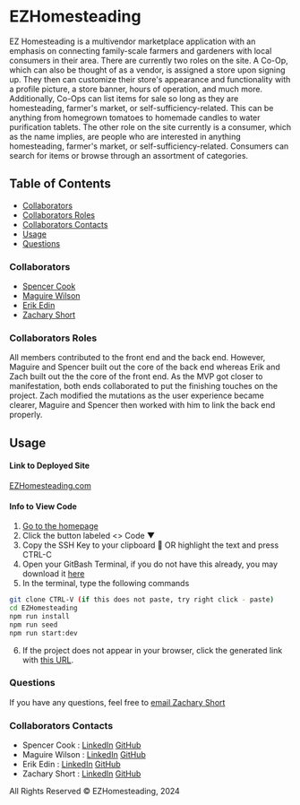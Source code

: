 # EZHomesteading

EZ Homesteading is a multivendor marketplace application with an emphasis on connecting family-scale farmers and gardeners with local consumers in their area. There are currently two roles on the site. A Co-Op, which can also be thought of as a vendor, is assigned a store upon signing up. They then can customize their store's appearance and functionality with a profile picture, a store banner, hours of operation, and much more. Additionally, Co-Ops can list items for sale so long as they are homesteading, farmer's market, or self-sufficiency-related. This can be anything from homegrown tomatoes to homemade candles to water purification tablets. The other role on the site currently is a consumer, which as the name implies, are people who are interested in anything homesteading, farmer's market, or self-sufficiency-related. Consumers can search for items or browse through an assortment of categories. 

## Table of Contents 
- [Collaborators](#collaborators)
- [Collaborators Roles](#collaborators-roles)
- [Collaborators Contacts](#collaborators-contacts)
- [Usage](#usage)
- [Questions](#questions)

### Collaborators
- [Spencer Cook](https://github.com/scook9)
- [Maguire Wilson](https://github.com/MacroWil)
- [Erik Edin](https://github.com/ekedin123)
- [Zachary Short](https://github.com/zachmshort/)

### Collaborators Roles

All members contributed to the front end and the back end. However, Maguire and Spencer built out the core of the back end whereas Erik and Zach built out the the core of the front end. As the MVP got closer to manifestation, both ends collaborated to put the finishing touches on the project. Zach modified the mutations as the user experience became clearer, Maguire and Spencer then worked with him to link the back end properly. 

## Usage 
#### Link to Deployed Site
[EZHomesteading.com](https://ezhomesteading.vercel.app/)

#### Info to View Code 
1. [Go to the homepage](https://github.com/zachmshort/EZHomesteading)
2. Click the button labeled <> Code ▼
3. Copy the SSH Key to your clipboard 📑 OR highlight the text and press CTRL-C
4. Open your GitBash Terminal, if you do not have this already, you may download it [here](https://git-scm.com/downloads)
5. In the terminal, type the following commands
```bash
git clone CTRL-V (if this does not paste, try right click - paste)
cd EZHomesteading
npm run install
npm run seed
npm run start:dev
```
6. If the project does not appear in your browser, click the generated link with [this URL](http://localhost:3000/).

### Questions

If you have any questions, feel free to [email Zachary Short](mailto:zms@ezhomesteading.com)

### Collaborators Contacts

- Spencer Cook : [LinkedIn](https://www.linkedin.com/in/spencercook9/) [GitHub](https://github.com/scook9)
- Maguire Wilson : [LinkedIn](https://www.linkedin.com/in/maguire-wilson-4611012a0/) [GitHub](https://github.com/MacroWil)
- Erik Edin : [LinkedIn](https://www.linkedin.com/in/erik-edin-03b19a2a1/) [GitHub](https://github.com/ekedin123)
- Zachary Short : [LinkedIn](https://www.linkedin.com/in/zachary-short-12a1ab2a8/) [GitHub](https://github.com/zachmshort)

All Rights Reserved © EZHomesteading, 2024
